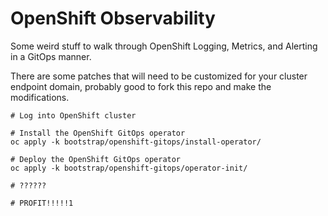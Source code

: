 # OpenShift Observability

Some weird stuff to walk through OpenShift Logging, Metrics, and Alerting in a GitOps manner.

There are some patches that will need to be customized for your cluster endpoint domain, probably good to fork this repo and make the modifications.

```bash=
# Log into OpenShift cluster

# Install the OpenShift GitOps operator
oc apply -k bootstrap/openshift-gitops/install-operator/

# Deploy the OpenShift GitOps operator
oc apply -k bootstrap/openshift-gitops/operator-init/

# ??????

# PROFIT!!!!!1
```